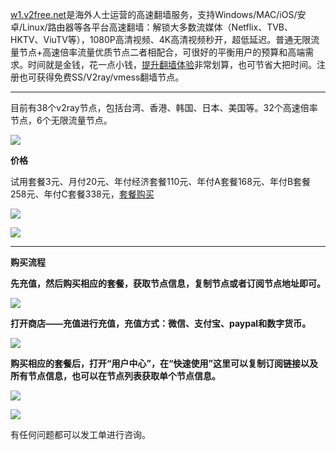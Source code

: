 [w1.v2free.net](https://w1.v2free.net/auth/register?code=UsUP)是海外人士运营的高速翻墙服务，支持Windows/MAC/iOS/安卓/Linux/路由器等各平台高速翻墙：解锁大多数流媒体（Netflix、TVB、HKTV、ViuTV等），1080P高清视频、4K高清视频秒开，超低延迟。普通无限流量节点+高速倍率流量优质节点二者相配合，可很好的平衡用户的预算和高端需求。时间就是金钱，花一点小钱，[提升翻墙体验](https://w1.v2free.net/auth/register?code=UsUP)非常划算，也可节省大把时间。注册也可获得免费SS/V2ray/vmess翻墙节点。

***


目前有38个v2ray节点，包括台湾、香港、韩国、日本、美国等。32个高速倍率节点，6个无限流量节点。

![](https://cdn.jsdelivr.net/gh/Alvin9999/pac2/v2fee/v2ray-001.PNG)

**价格**

试用套餐3元、月付20元、年付经济套餐110元、年付A套餐168元、年付B套餐258元、年付C套餐338元，[套餐购买](https://w1.v2free.net/auth/register?code=UsUP)

![](https://cdn.jsdelivr.net/gh/Alvin9999/pac2/v2fee/price01.PNG)

![](https://cdn.jsdelivr.net/gh/Alvin9999/pac2/v2fee/price02.PNG)


***

**购买流程**

**先充值，然后购买相应的套餐，获取节点信息，复制节点或者订阅节点地址即可。**

![](https://cdn.jsdelivr.net/gh/Alvin9999/pac2/v2fee/3.jpg)

**打开商店——充值进行充值，充值方式：微信、支付宝、paypal和数字货币。**

![](https://cdn.jsdelivr.net/gh/Alvin9999/pac2/v2fee/v2ray-003.PNG)

**购买相应的套餐后，打开“用户中心”，在“快速使用”这里可以复制订阅链接以及所有节点信息，也可以在节点列表获取单个节点信息。**

![](https://cdn.jsdelivr.net/gh/Alvin9999/pac2/v2fee/6.jpg)

![](https://cdn.jsdelivr.net/gh/Alvin9999/pac2/v2fee/8.jpg)

有任何问题都可以发工单进行咨询。